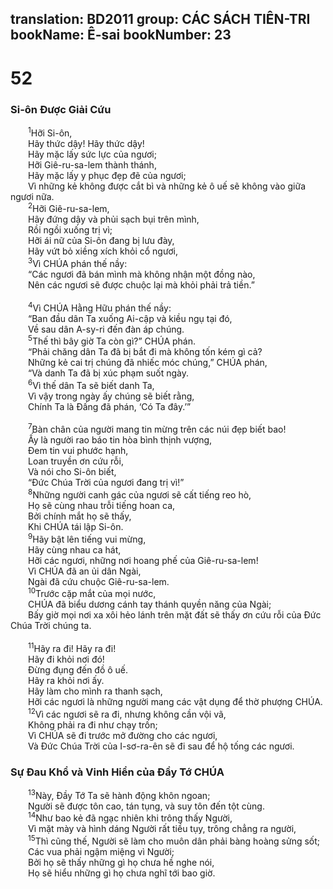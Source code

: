 translation: BD2011
group: CÁC SÁCH TIÊN-TRI
bookName: Ê-sai 
bookNumber: 23
-------

<div class="title"><h1>52</h1><h3>Si-ôn Ðược Giải Cứu</h3></div>
<span class="verse es_52_1">  <sup>1</sup>Hỡi Si-ôn,<br/>  Hãy thức dậy! Hãy thức dậy!<br/>  Hãy mặc lấy sức lực của ngươi;<br/>  Hỡi Giê-ru-sa-lem thành thánh,<br/>  Hãy mặc lấy y phục đẹp đẽ của ngươi;<br/>  Vì những kẻ không được cắt bì và những kẻ ô uế sẽ không vào giữa ngươi nữa.<br/></span>
<span class="verse es_52_2">  <sup>2</sup>Hỡi Giê-ru-sa-lem,<br/>  Hãy đứng dậy và phủi sạch bụi trên mình,<br/>  Rồi ngồi xuống trị vì;<br/>  Hỡi ái nữ của Si-ôn đang bị lưu đày,<br/>  Hãy vứt bỏ xiềng xích khỏi cổ ngươi,<br/></span>
<span class="verse es_52_3">  <sup>3</sup>Vì CHÚA phán thế nầy: <br/>  “Các ngươi đã bán mình mà không nhận một đồng nào,<br/>  Nên các ngươi sẽ được chuộc lại mà khỏi phải trả tiền.”<br/><br/></span>
<span class="verse es_52_4">  <sup>4</sup>Vì CHÚA Hằng Hữu phán thế nầy:<br/>  “Ban đầu dân Ta xuống Ai-cập và kiều ngụ tại đó,<br/>  Về sau dân A-sy-ri đến đàn áp chúng.<br/></span>
<span class="verse es_52_5">  <sup>5</sup>Thế thì bây giờ Ta còn gì?” CHÚA phán.<br/>  “Phải chăng dân Ta đã bị bắt đi mà không tốn kém gì cả?<br/>  Những kẻ cai trị chúng đã nhiếc móc chúng,” CHÚA phán,<br/>  “Và danh Ta đã bị xúc phạm suốt ngày.<br/></span>
<span class="verse es_52_6">  <sup>6</sup>Vì thế dân Ta sẽ biết danh Ta,<br/>  Vì vậy trong ngày ấy chúng sẽ biết rằng,<br/>  Chính Ta là Ðấng đã phán, ‘Có Ta đây.’”<br/><br/></span>
<span class="verse es_52_7">  <sup>7</sup>Bàn chân của người mang tin mừng trên các núi đẹp biết bao!<br/>  Ấy là người rao báo tin hòa bình thịnh vượng,<br/>  Ðem tin vui phước hạnh,<br/>  Loan truyền ơn cứu rỗi,<br/>  Và nói cho Si-ôn biết,<br/>  “Ðức Chúa Trời của ngươi đang trị vì!”<br/></span>
<span class="verse es_52_8">  <sup>8</sup>Những người canh gác của ngươi sẽ cất tiếng reo hò,<br/>  Họ sẽ cùng nhau trỗi tiếng hoan ca,<br/>  Bởi chính mắt họ sẽ thấy,<br/>  Khi CHÚA tái lập Si-ôn. <br/></span>
<span class="verse es_52_9">  <sup>9</sup>Hãy bật lên tiếng vui mừng,<br/>  Hãy cùng nhau ca hát,<br/>  Hỡi các ngươi, những nơi hoang phế của Giê-ru-sa-lem!<br/>  Vì CHÚA đã an ủi dân Ngài,<br/>  Ngài đã cứu chuộc Giê-ru-sa-lem.<br/></span>
<span class="verse es_52_10">  <sup>10</sup>Trước cặp mắt của mọi nước,<br/>  CHÚA đã biểu dương cánh tay thánh quyền năng của Ngài;<br/>  Bấy giờ mọi nơi xa xôi hẻo lánh trên mặt đất sẽ thấy ơn cứu rỗi của Ðức Chúa Trời chúng ta.<br/><br/></span>
<span class="verse es_52_11">  <sup>11</sup>Hãy ra đi! Hãy ra đi!<br/>  Hãy đi khỏi nơi đó!<br/>  Ðừng đụng đến đồ ô uế.<br/>  Hãy ra khỏi nơi ấy.<br/>  Hãy làm cho mình ra thanh sạch,<br/>  Hỡi các ngươi là những người mang các vật dụng để thờ phượng CHÚA.<br/></span>
<span class="verse es_52_12">  <sup>12</sup>Vì các ngươi sẽ ra đi, nhưng không cần vội vã,<br/>  Không phải ra đi như chạy trốn;<br/>  Vì CHÚA sẽ đi trước mở đường cho các ngươi,<br/>  Và Ðức Chúa Trời của I-sơ-ra-ên sẽ đi sau để hộ tống các ngươi.<br/></span>
<div class="title"><h3>Sự Ðau Khổ và Vinh Hiển của Ðầy Tớ CHÚA</h3></div>
<span class="verse es_52_13">  <sup>13</sup>Này, Ðầy Tớ Ta sẽ hành động khôn ngoan; <br/>  Người sẽ được tôn cao, tán tụng, và suy tôn đến tột cùng.<br/></span>
<span class="verse es_52_14">  <sup>14</sup>Như bao kẻ đã ngạc nhiên khi trông thấy Người,<br/>  Vì mặt mày và hình dáng Người rất tiều tụy, trông chẳng ra người,<br/></span>
<span class="verse es_52_15">  <sup>15</sup>Thì cũng thế, Người sẽ làm cho muôn dân phải bàng hoàng sửng sốt;<br/>  Các vua phải ngậm miệng vì Người;<br/>  Bởi họ sẽ thấy những gì họ chưa hề nghe nói,<br/>  Họ sẽ hiểu những gì họ chưa nghĩ tới bao giờ.<br/></span>
